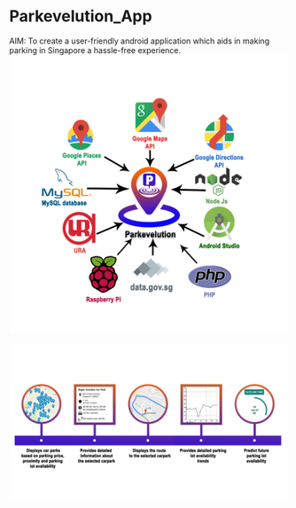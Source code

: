 # Parkevelution_App
AIM: To create a user-friendly android application which aids in making parking in Singapore a hassle-free
experience.
![alt text](https://github.com/iamabhishek98/Parkevelution_App/blob/master/images/mainapp.png)

![alt text](https://github.com/iamabhishek98/Parkevelution_App/blob/master/images/features.png)
